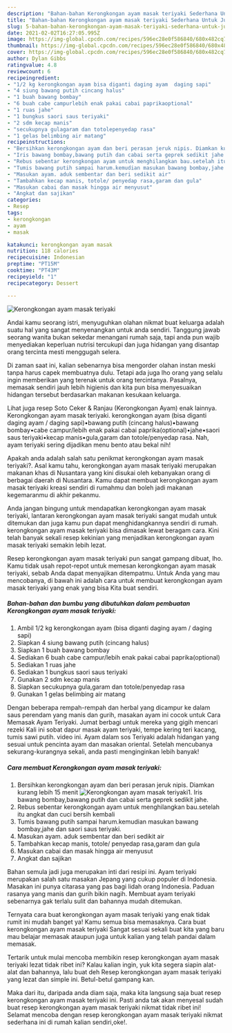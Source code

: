 ```yaml
---
description: "Bahan-bahan Kerongkongan ayam masak teriyaki Sederhana Untuk Jualan"
title: "Bahan-bahan Kerongkongan ayam masak teriyaki Sederhana Untuk Jualan"
slug: 5-bahan-bahan-kerongkongan-ayam-masak-teriyaki-sederhana-untuk-jualan
date: 2021-02-02T16:27:05.995Z
image: https://img-global.cpcdn.com/recipes/596ec28e0f586840/680x482cq70/kerongkongan-ayam-masak-teriyaki-foto-resep-utama.jpg
thumbnail: https://img-global.cpcdn.com/recipes/596ec28e0f586840/680x482cq70/kerongkongan-ayam-masak-teriyaki-foto-resep-utama.jpg
cover: https://img-global.cpcdn.com/recipes/596ec28e0f586840/680x482cq70/kerongkongan-ayam-masak-teriyaki-foto-resep-utama.jpg
author: Dylan Gibbs
ratingvalue: 4.8
reviewcount: 6
recipeingredient:
- "1/2 kg kerongkongan ayam bisa diganti daging ayam  daging sapi"
- "4 siung bawang putih cincang halus"
- "1 buah bawang bombay"
- "6 buah cabe campurlebih enak pakai cabai paprikaoptional"
- "1 ruas jahe"
- "1 bungkus saori saus teriyaki"
- "2 sdm kecap manis"
- "secukupnya gulagaram dan totolepenyedap rasa"
- "1 gelas belimbing air matang"
recipeinstructions:
- "Bersihkan kerongkongan ayam dan beri perasan jeruk nipis. Diamkan kurang lebih 15 menit"
- "Iris bawang bombay,bawang putih dan cabai serta geprek sedikit jahe."
- "Rebus sebentar kerongkongan ayam untuk menghilangkan bau.setelah itu angkat dan cuci bersih kembali"
- "Tumis bawang putih sampai harum.kemudian masukan bawang bombay,jahe dan saori saus teriyaki."
- "Masukan ayam. aduk sembentar dan beri sedikit air"
- "Tambahkan kecap manis, totole/ penyedap rasa,garam dan gula"
- "Masukan cabai dan masak hingga air menyusut"
- "Angkat dan sajikan"
categories:
- Resep
tags:
- kerongkongan
- ayam
- masak

katakunci: kerongkongan ayam masak 
nutrition: 118 calories
recipecuisine: Indonesian
preptime: "PT15M"
cooktime: "PT43M"
recipeyield: "1"
recipecategory: Dessert

---
```



![Kerongkongan ayam masak teriyaki](https://img-global.cpcdn.com/recipes/596ec28e0f586840/680x482cq70/kerongkongan-ayam-masak-teriyaki-foto-resep-utama.jpg)

Andai kamu seorang istri, menyuguhkan olahan nikmat buat keluarga adalah suatu hal yang sangat menyenangkan untuk anda sendiri. Tanggung jawab seorang  wanita bukan sekedar menangani rumah saja, tapi anda pun wajib menyediakan keperluan nutrisi tercukupi dan juga hidangan yang disantap orang tercinta mesti menggugah selera.

Di zaman  saat ini, kalian sebenarnya bisa mengorder olahan instan meski tanpa harus capek membuatnya dulu. Tetapi ada juga lho orang yang selalu ingin memberikan yang terenak untuk orang tercintanya. Pasalnya, memasak sendiri jauh lebih higienis dan kita pun bisa menyesuaikan hidangan tersebut berdasarkan makanan kesukaan keluarga. 

Lihat juga resep Soto Ceker &amp; Ranjau (Kerongkongan Ayam) enak lainnya. Kerongkongan ayam masak teriyaki. kerongkongan ayam (bisa diganti daging ayam / daging sapi)•bawang putih (cincang halus)•bawang bombay•cabe campur/lebih enak pakai cabai paprika(optional)•jahe•saori saus teriyaki•kecap manis•gula,garam dan totole/penyedap rasa. Nah, ayam teriyaki sering dijadikan menu bento atau bekal nih!

Apakah anda adalah salah satu penikmat kerongkongan ayam masak teriyaki?. Asal kamu tahu, kerongkongan ayam masak teriyaki merupakan makanan khas di Nusantara yang kini disukai oleh kebanyakan orang di berbagai daerah di Nusantara. Kamu dapat membuat kerongkongan ayam masak teriyaki kreasi sendiri di rumahmu dan boleh jadi makanan kegemaranmu di akhir pekanmu.

Anda jangan bingung untuk mendapatkan kerongkongan ayam masak teriyaki, lantaran kerongkongan ayam masak teriyaki sangat mudah untuk ditemukan dan juga kamu pun dapat menghidangkannya sendiri di rumah. kerongkongan ayam masak teriyaki bisa dimasak lewat beragam cara. Kini telah banyak sekali resep kekinian yang menjadikan kerongkongan ayam masak teriyaki semakin lebih lezat.

Resep kerongkongan ayam masak teriyaki pun sangat gampang dibuat, lho. Kamu tidak usah repot-repot untuk memesan kerongkongan ayam masak teriyaki, sebab Anda dapat menyajikan ditempatmu. Untuk Anda yang mau mencobanya, di bawah ini adalah cara untuk membuat kerongkongan ayam masak teriyaki yang enak yang bisa Kita buat sendiri.

<!--inarticleads1-->

##### Bahan-bahan dan bumbu yang dibutuhkan dalam pembuatan Kerongkongan ayam masak teriyaki:

1. Ambil 1/2 kg kerongkongan ayam (bisa diganti daging ayam / daging sapi)
1. Siapkan 4 siung bawang putih (cincang halus)
1. Siapkan 1 buah bawang bombay
1. Sediakan 6 buah cabe campur/lebih enak pakai cabai paprika(optional)
1. Sediakan 1 ruas jahe
1. Sediakan 1 bungkus saori saus teriyaki
1. Gunakan 2 sdm kecap manis
1. Siapkan secukupnya gula,garam dan totole/penyedap rasa
1. Gunakan 1 gelas belimbing air matang


Dengan beberapa rempah-rempah dan herbal yang dicampur ke dalam saus perendam yang manis dan gurih, masakan ayam ini cocok untuk Cara Memasak Ayam Teriyaki. Jumat berbagi untuk mereka yang gigih mencari rezeki Kali ini sobat dapur masak ayam teriyaki, tempe kering teri kacang, tumis sawi putih. video ini. Ayam dalam sos Teriyaki adalah hidangan yang sesuai untuk pencinta ayam dan masakan oriental. Setelah mencubanya sekurang-kurangnya sekali, anda pasti menginginkan lebih banyak! 

<!--inarticleads2-->

##### Cara membuat Kerongkongan ayam masak teriyaki:

1. Bersihkan kerongkongan ayam dan beri perasan jeruk nipis. Diamkan kurang lebih 15 menit
<img src="https://img-global.cpcdn.com/steps/dd663cf7c93cc7d0/160x128cq70/kerongkongan-ayam-masak-teriyaki-langkah-memasak-1-foto.jpg" alt="Kerongkongan ayam masak teriyaki">1. Iris bawang bombay,bawang putih dan cabai serta geprek sedikit jahe.
1. Rebus sebentar kerongkongan ayam untuk menghilangkan bau.setelah itu angkat dan cuci bersih kembali
1. Tumis bawang putih sampai harum.kemudian masukan bawang bombay,jahe dan saori saus teriyaki.
1. Masukan ayam. aduk sembentar dan beri sedikit air
1. Tambahkan kecap manis, totole/ penyedap rasa,garam dan gula
1. Masukan cabai dan masak hingga air menyusut
1. Angkat dan sajikan


Bahan semula jadi juga merupakan inti dari resipi ini. Ayam teriyaki merupakan salah satu masakan Jepang yang cukup populer di Indonesia. Masakan ini punya citarasa yang pas bagi lidah orang Indonesia. Paduan rasanya yang manis dan gurih bikin nagih. Membuat ayam teriyaki sebenarnya gak terlalu sulit dan bahannya mudah ditemukan. 

Ternyata cara buat kerongkongan ayam masak teriyaki yang enak tidak rumit ini mudah banget ya! Kamu semua bisa memasaknya. Cara buat kerongkongan ayam masak teriyaki Sangat sesuai sekali buat kita yang baru mau belajar memasak ataupun juga untuk kalian yang telah pandai dalam memasak.

Tertarik untuk mulai mencoba membikin resep kerongkongan ayam masak teriyaki lezat tidak ribet ini? Kalau kalian ingin, yuk kita segera siapin alat-alat dan bahannya, lalu buat deh Resep kerongkongan ayam masak teriyaki yang lezat dan simple ini. Betul-betul gampang kan. 

Maka dari itu, daripada anda diam saja, maka kita langsung saja buat resep kerongkongan ayam masak teriyaki ini. Pasti anda tak akan menyesal sudah buat resep kerongkongan ayam masak teriyaki nikmat tidak ribet ini! Selamat mencoba dengan resep kerongkongan ayam masak teriyaki nikmat sederhana ini di rumah kalian sendiri,oke!.

